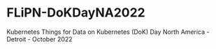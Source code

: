 # FLiPN-DoKDayNA2022
Kubernetes Things for Data on Kubernetes (DoK) Day North America - Detroit - October 2022
